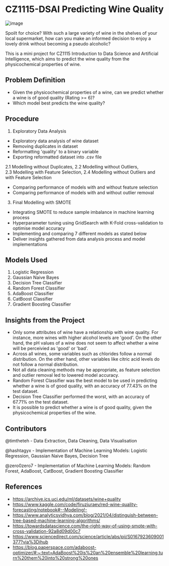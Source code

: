 # CZ1115-DSAI Predicting Wine Quality
![image](https://user-images.githubusercontent.com/61932721/164416481-03f3dbd9-bfca-403d-96ed-5f9ff28771f4.png)

Spoilt for choice? With such a large variety of wine in the shelves of your local supermarket, how can you make an informed decision to enjoy a lovely drink without becoming a pseudo alcoholic?

This is a mini project for CZ1115 Introduction to Data Science and Artificial Intelligence, which aims to predict the wine quality from the physicochemical properties of wine.

## Problem Definition
* Given the physicochemical properties of a wine, can we predict whether a wine is of good quality (Rating >= 6)?
* Which model best predicts the wine quality?

## Procedure
1. Exploratory Data Analysis
* Exploratory data analysis of wine dataset
* Removing duplicates in dataset
* Reformatting 'quality' to a binary variable
* Exporting reformatted dataset into .csv file

2.1 Modelling without Duplicates, 2.2 Modelling without Outliers,\
2.3 Modelling with Feature Selection, 2.4 Modelling without Outliers and with Feature Selection
* Comparing performance of models with and without feature selection
* Comparing performance of models with and without outlier removal

3. Final Modelling with SMOTE
* Integrating SMOTE to reduce sample imbalance in machine learning process
* Hyperparameter tuning using GridSearch with K-Fold cross-validation to optimise model accuracy
* Implementing and comparing 7 different models as stated below
* Deliver insights gathered from data analysis process and model implementations

## Models Used
1. Logistic Regression
2. Gaussian Naive Bayes
3. Decision Tree Classifier
4. Random Forest Classifier
5. AdaBoost Classifier
6. CatBoost Classifier
7. Gradient Boosting Classifier

## Insights from the Project
* Only some attributes of wine have a relationship with wine quality. For instance, more wines with higher alcohol levels are 'good'. On the other hand, the pH values of a wine does not seem to affect whether a wine will be perceivied as 'good' or 'bad'.
* Across all wines, some variables such as chlorides follow a normal distribution. On the other hand, other variables like citric acid levels do not follow a normal distribution.
* Not all data cleaning methods may be appropriate, as feature selection and outlier removal led to lowered model accuracy.
* Random Forest Classifier was the best model to be used in predicting whether a wine is of good quality, with an accuracy of 77.43% on the test dataset.
* Decision Tree Classifier performed the worst, with an accuracy of 67.71% on the test dataset.
* It is possible to predict whether a wine is of good quality, given the physicochemical properties of the wine.

## Contributors
@timtheteh - Data Extraction, Data Cleaning, Data Visualisation

@hashtagyx - Implementation of Machine Learning Models: Logistic Regression, Gaussian Naive Bayes, Decision Tree

@zero0zero7 - Implementation of Machine Learning Models: Random Forest, AdaBoost, CatBoost, Gradient Boosting Classifier


## References
* https://archive.ics.uci.edu/ml/datasets/wine+quality
* https://www.kaggle.com/code/firuzjuraev/red-wine-quality-forecasting/notebook#--Modeling!-
* https://www.analyticsvidhya.com/blog/2021/04/distinguish-between-tree-based-machine-learning-algorithms/
* https://towardsdatascience.com/the-right-way-of-using-smote-with-cross-validation-92a8d09d00c7
* https://www.sciencedirect.com/science/article/abs/pii/S0167923609001377?via%3Dihub
* https://blog.paperspace.com/adaboost-optimizer/#:~:text=AdaBoost%20is%20an%20ensemble%20learning,turn%20them%20into%20strong%20ones
